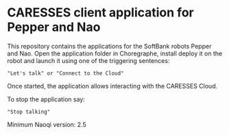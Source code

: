 # CARESSES client application for Pepper and Nao
This repository contains the applications for the SoftBank robots Pepper and Nao.
Open the application folder in Choregraphe, install deploy it on the robot and launch it using one of the triggering sentences:
```
"Let's talk" or "Connect to the Cloud"
```

Once started, the application allows interacting with the CARESSES Cloud. 

To stop the application say:
```
"Stop talking"
```

Minimum Naoqi version: 2.5
